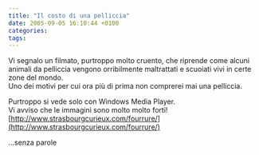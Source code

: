 ```yaml
---
title: "Il costo di una pelliccia"
date: 2005-09-05 16:10:44 +0100
categories: 
tags: 
---
```


Vi segnalo un filmato, purtroppo molto cruento, che riprende come alcuni animali da pelliccia vengono orribilmente maltrattati e scuoiati vivi in certe zone del mondo.  
Uno dei motivi per cui ora più di prima non comprerei mai una pelliccia. 

Purtroppo si vede solo con Windows Media Player.  
Vi avviso che le immagini sono molto molto forti!  
[http://www.strasbourgcurieux.com/fourrure/](http://www.strasbourgcurieux.com/fourrure/)


...senza parole


